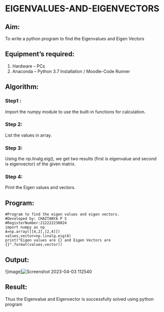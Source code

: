 # EIGENVALUES-AND-EIGENVECTORS
## Aim:
To write a python program to find the Eigenvalues and Eigen Vectors
## Equipment’s required:
1. 	Hardware – PCs
2. 	Anaconda – Python 3.7 Installation / Moodle-Code Runner
## Algorithm:
### Step1 : 
Import the numpy module to use the built-in functions for calculation.
### Step 2: 
List the values in array.
### Step 3:
Using the np.linalg.eig(),  we get two results (first is eigenvalue and second is eigenvector) of the given matrix.
### Step 4: 
Print the Eigen values and vectors.

## Program:
```
#Program to find the eigen values and eigen vectors.
#Developed by: CHAITANYA P S
#RegisterNumber:212222230024
import numpy as np
A=np.array([[4,2],[2,4]])
values,vector=np.linalg.eig(A)
print("Eigen values are {} and Eigen Vectors are {}".format(values,vector)) 
```

## Output:
![image]![Screenshot 2023-04-03 112540](https://user-images.githubusercontent.com/119392724/229423359-222ba97b-09ed-44ce-8c30-feb46f74e4fe.png)

## Result:
Thus the Eigenvalue and Eigenvector is successfully solved using python program
